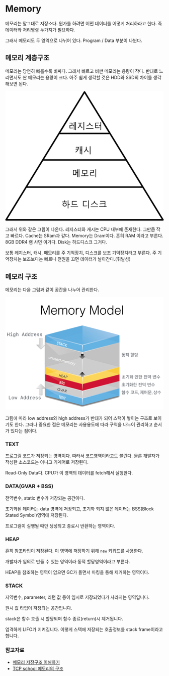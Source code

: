# Memory

메모리는 말그대로 저장소다. 뭔가를 하려면 어떤 데이터를 어떻게 처리하라고 한다. 즉 데이터와 처리명령 두가지가 필요하다.

그래서 메모리도 두 영역으로 나뉘어 있다. Program / Data 부분이 나뉜다.

## 메모리 계층구조

메모리는 당연히 빠를수록 비싸다. 그래서 빠르고 비싼 메모리는 용량이 작다. 반대로 느리면서도 싼 메모리는 용량이 크다. 아주 쉽게 생각할 것은 HDD와 SSD의 차이를 생각해보면 된다.

![memoryHierachy](./memoryHier.png)

그래서 위와 같은 그림이 나온다. 레지스터와 캐시는 CPU 내부에 존재한다. 그만큼 작고 빠르다. Cache는 SRam과 같다. Memory는 Dram이다. 흔히 RAM 이라고 부른다. 8GB DDR4 램 사면 이거다. Disk는 하드디스크 그거다.

보통 레지스터, 캐시, 메모리를 주 기억장치, 디스크를 보조 기억장치라고 부른다. 주 기억장치는 보조보다는 빠르나 전원을 끄면 데이터가 날아간다.(휘발성)

## 메모리 구조

메모리는 다음 그림과 같이 공간을 나누어 관리한다.

![memoryModel](./memorymodel.png)

그림에 따라 low address와 high address가 반대가 되어 스택이 쌓이는 구조로 보이기도 한다. 그러나 중요한 점은 메모리는 사용용도에 따라 구역을 나누어 관리하고 순서가 있다는 점이다.

### TEXT

프로그램 코드가 저장되는 영역이다. 따라서 코드영역이라고도 불린다. 물론 개발자가 작성한 소스코드는 아니고 기계어로 저장된다.

Read-Only Data다. CPU가 이 영역의 데이터를 fetch해서 실행한다.

### DATA(GVAR + BSS)

전역변수, static 변수가 저장되는 공간이다.

초기화된 데이터는 data 영역에 저장되고, 초기화 되지 않은 데이터는 BSS(Block Stated Symbol)영역에 저장된다.

프로그램이 실행될 때만 생성되고 종료시 반환하는 영역이다.

### HEAP

흔히 참조타입이 저장된다. 이 영역에 저장하기 위해 `new` 키워드를 사용한다.

개발자가 임의로 만들 수 있는 영역이라 동적 할당영역이라고 부른다.

HEAP을 참조하는 영역이 없으면 GC가 돌면서 마킹을 통해 제거하는 영역이다.

### STACK

지역변수, parameter, 리턴 값 등이 임시로 저장되었다가 사라지는 영역입니다.

원시 값 타입이 저장되는 공간입니다.

stack은 함수 호출 시 할당되며 함수 종료(return)시 제거됩니다.

엄격하게 LIFO가 지켜집니다. 이렇게 스택에 저장되는 호출정보를 stack frame이라고 합니다.

### 참고자료

- [메모리 저장구조 이해하기](https://m.blog.naver.com/PostView.nhn?blogId=itperson&logNo=220821884483&proxyReferer=https%3A%2F%2Fwww.google.com%2F)
- [TCP school 메모리의 구조](http://tcpschool.com/c/c_memory_structure)

